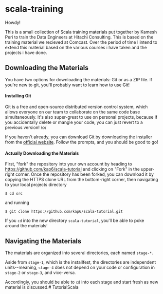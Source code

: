 # scala-training

Howdy!


This is a small collection of Scala training materials put together by Kamesh Peri to train the Data Engineers at Hitachi Consulting. This is based on the training material we recieved at Comcast. Over the period of time I intend to extend this material based on the various courses i have taken and the projects i have done.

## Downloading the Materials

You have two options for downloading the materials: Git or as a ZIP file. If you're new to git, you'll probably want to learn how to use Git!

#### Installing Git

Git is a free and open-source distributed version control system, which allows everyone on our team to collaborate on the same code base simultaneously. It's also super-great to use on personal projects, because if you accidentally delete or mangle your code, you can just revert to a previous version! \o/

If you haven't already, you can download Git by downloading the installer from the [official website](https://git-scm.com/). Follow the prompts, and you should be good to go!

#### Actually Downloading the Materials

First, "fork" the repository into your own account by heading to https://github.com/kap6/scala-tutorial and clicking on "Fork" in the upper-right corner. Once the repository has been forked, you can download it by copying the HTTPS clone URL from the bottom-right corner, then navigating to your local projects directory

```
$ cd src
```

and running

```
$ git clone https://github.com/kap6/scala-tutorial.git
```

If you `cd` into the new directory `scala-tutorial`, you'll be able to poke around the materials!

## Navigating the Materials

The materials are organized into several directories, each named `stage-*`.

Aside from `stage-1`, which is the installfest, the directories are independent units--meaning, `stage-4` does not depend on your code or configuration in `stage-2` or `stage-3`, and vice-versa.

Accordingly, you should be able to `cd` into each stage and start fresh as new material is discussed.# TutorialScala
